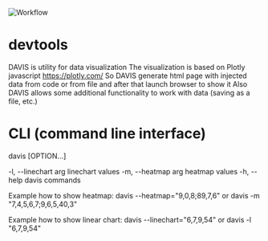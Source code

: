 ![Workflow](https://github.com/github/docs/actions/workflows/cmake-multi-platform.yml/badge.svg?branch=main)
# devtools
DAVIS is utility for data visualization
The visualization is based on Plotly javascript https://plotly.com/
So DAVIS generate html page with injected data from code
or from file and after that launch browser to show it
Also DAVIS allows some additional functionality to work with data (saving as a file, etc.)

# CLI (command line interface)
  davis [OPTION...]

  -l, --linechart arg  linechart values
  -m, --heatmap arg    heatmap values
  -h, --help           davis commands

Example how to show heatmap:
davis --heatmap="9,0,8;89,7,6"
or
davis -m "7,4,5,6,7;9,6,5,40,3"

Example how to show linear chart:
davis --linechart="6,7,9,54"
or
davis -l "6,7,9,54"
